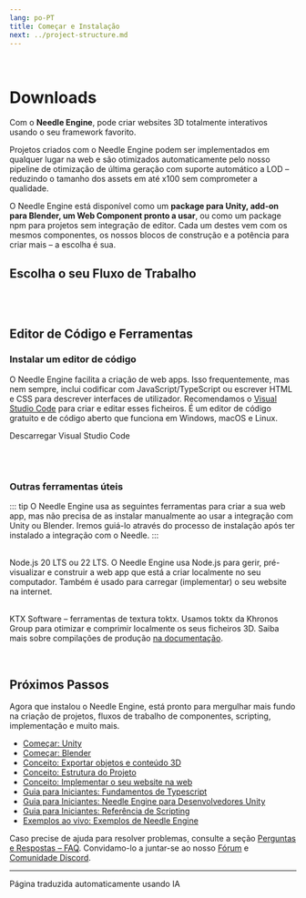 ```yaml
---
lang: po-PT
title: Começar e Instalação
next: ../project-structure.md
---
```


<br/>

<discountbanner />

# Downloads

Com o **Needle Engine**, pode criar websites 3D totalmente interativos usando o seu framework favorito.

Projetos criados com o Needle Engine podem ser implementados em qualquer lugar na web e são otimizados automaticamente pelo nosso pipeline de otimização de última geração com suporte automático a LOD – reduzindo o tamanho dos assets em até x100 sem comprometer a qualidade.

O Needle Engine está disponível como um **package para Unity, add-on para Blender, um Web Component pronto a usar**, ou como um package npm para projetos sem integração de editor.
Cada um destes vem com os mesmos componentes, os nossos blocos de construção e a potência para criar mais – a escolha é sua.

## Escolha o seu Fluxo de Trabalho

<tool-tiles></tool-tiles>

<!-- | Tool |  |  |
| -- | -- | -- |
| Node.js **(required)** | 16.x or 18.x <br>[Windows](https://nodejs.org/dist/v18.16.0/node-v18.16.0-x64.msi) <br/> [MacOS](https://nodejs.org/dist/v18.16.0/node-v18.16.0.pkg)   | For running a local development server
| VS Code *(recommended)* | any version<br/>[Windows](https://code.visualstudio.com/sha/download?build=stable&os=win32-x64-user) <br/> [MacOS](https://code.visualstudio.com/sha/download?build=stable&os=darwin-universal) | For code editing (optional)  |
| **Supported Editors** | |
| Unity | 2020.3.16+ <br/>2021.3.9+ <br/>2022.3.0+<br/>[Get Unity Hub](https://unity.com/download) | For setting up your scenes, components, animations... |
| Blender | 3.3<br/>3.4<br/>3.5<br/>3.6<br/>[Get Blender](https://www.blender.org/download/) | For setting up your scenes, components, animations... |
   -->

<!-- ### For optimized builds

| Tool | | |
| -- | -- | |
| | | |
| **toktx** | 4.1<br/>[Windows](https://fwd.needle.tools/needle-engine/toktx/win) <br/> [MacOS](https://fwd.needle.tools/needle-engine/toktx/osx) <br/> [Mac OS Apple Silicon](https://fwd.needle.tools/needle-engine/toktx/osx-silicon) <br/> [Other Releases](https://github.com/KhronosGroup/KTX-Software/releases/tag/v4.1.0-rc3)  | For texture compression (recommended) <br/>You can read more about that [here](./deployment.md#production-builds) in our docs -->

<br/>
<br/>

<!--
<img src="/imgs/unity-logo.webp" style="max-height:70px;" />


## Needle Engine for Unity

*Supported Unity versions: 2021.3 LTS, 2022.3 LTS*

<needle-button event_goal="download_unity" event_position="getting_started" large href="https://engine.needle.tools/downloads/unity?utm_source=needle_docs&utm_content=getting_started"><strong>Download Needle Engine for Unity</strong></needle-button>

- Drop the downloaded .unitypackage file into a Unity project and confirm that you want to import it.
- Wait a moment for the installation and import to finish. A window may open stating that "A new scoped registry is now available in the Package Manager.". This is our Needle Package registry. You can safely close that window.
- **Explore Samples** – Select the menu option _Needle Engine > Explore Samples_ to view, open and modify all available [sample scenes](https://engine.needle.tools/samples).


**See [Needle Engine for Unity](../unity/index.md)** for a full list of features and instructions on getting started.


---


<img src="/blender/logo.png" style="max-height:70px;" />

## Needle Engine for Blender
*Supported Blender versions: 4.1+*

<needle-button event_goal="download_blender" event_position="getting_started" large href="https://engine.needle.tools/downloads/blender?utm_source=needle_docs&utm_content=getting_started"><strong>Download Needle Engine for Blender</strong></needle-button>

<br/>

- The Blender add-on is downloaded as a zip file.
- In Blender, go to `File > Settings > Add-ons` and click the `Install` button.
- Then select the downloaded zip to install it.

**See [Needle Engine for Blender](../blender/index.md)** for a full list of features and instructions on getting started.

<br/>
<br/>
<br/>



<br/>
<br/>
<br/>

-->

## Editor de Código e Ferramentas

### Instalar um editor de código

O Needle Engine facilita a criação de web apps. Isso frequentemente, mas nem sempre, inclui codificar com JavaScript/TypeScript ou escrever HTML e CSS para descrever interfaces de utilizador. Recomendamos o [Visual Studio Code](https://code.visualstudio.com) para criar e editar esses ficheiros. É um editor de código gratuito e de código aberto que funciona em Windows, macOS e Linux.

<ClientOnly>
<!-- <br/><os-link generic_url="https://engine.needle.tools/downloads/unity">Needle Engine for Unity</os-link> — <os-link generic_url="https://engine.needle.tools/downloads/unity">Needle Engine for Blender</os-link> -->

<os-link windows_url="https://code.visualstudio.com/sha/download?build=stable&os=win32-x64-user" osx_url="https://code.visualstudio.com/sha/download?build=stable&os=darwin-universal">Descarregar Visual Studio Code</os-link>

<br/>
<br/>

### Outras ferramentas úteis

::: tip
O Needle Engine usa as seguintes ferramentas para criar a sua web app, mas não precisa de as instalar manualmente ao usar a integração com Unity ou Blender. Iremos guiá-lo através do processo de instalação após ter instalado a integração com o Needle.
:::

<br/>
<os-link windows_url="https://nodejs.org/dist/v22.13.1/node-v22.13.1-x64.msi" osx_url="https://nodejs.org/dist/v22.13.1/node-v22.13.1.pkg">Node.js 20 LTS ou 22 LTS.</os-link>
O Needle Engine usa Node.js para gerir, pré-visualizar e construir a web app que está a criar localmente no seu computador.
Também é usado para carregar (implementar) o seu website na internet.

<br/><os-link windows_url="https://fwd.needle.tools/needle-engine/toktx/win" osx_url="https://fwd.needle.tools/needle-engine/toktx/osx" osx_silicon_url="https://fwd.needle.tools/needle-engine/toktx/osx-silicon">KTX Software – ferramentas de textura toktx.</os-link> Usamos toktx da Khronos Group para otimizar e comprimir localmente os seus ficheiros 3D. Saiba mais sobre compilações de produção [na documentação](../deployment.md#production-builds).

<br/>
</ClientOnly>

<!--
## Option 1: Quick Start — Starter Project ⚡
1. **Download or Clone this repository**
   It's set up with the right packages and settings to get you started right away.

   _Clone with HTTPS:_ ``https://github.com/needle-tools/needle-engine-support.git``
   _OR clone with SSH:_ ``git@github.com:needle-tools/needle-engine-support.git``
   _OR download directly:_ <a href="https://github.com/needle-tools/needle-engine-support/archive/refs/heads/main.zip" target="_blank">Download Repository</a>


2. **Open the starter project**
  Open `starter/Needle Engine Starter 2020_3` for a full sandbox project that's ready to run (including a couple of simple example scenes for lightmaps and custom shaders).
  This is a sandbox builder project! It already comes with multi-player capabilities, and works across mobile, desktop, VR and AR.

3. **Press Play**
  Make sure the scene CollaborativeSandbox is open, and press Play! This will automatically do some setup steps and start a local server.
  Once the setup is complete, a browser window will open, and your project is live.
  From now on, all changes you do in Unity will be immediately visible in your browser.

    > **Note**: Your browser might warn you about an untrusted SSL connection. Don't worry, the connection is still encrypted – please click "Advance" if your browser asks you to verify that you're sure you want to visit your server.

4. **Make it your own**
  Add assets and components, play around with lighting, add scripts and logic – this is your world now!
  You can also [publish it on the web for free](#deploy-your-project-to-glitch-) so that others can join you.
-->

## Próximos Passos

Agora que instalou o Needle Engine, está pronto para mergulhar mais fundo na criação de projetos, fluxos de trabalho de componentes, scripting, implementação e muito mais.

-   [Começar: Unity](../unity/index.md)
-   [Começar: Blender](../blender/index.md)
-   [Conceito: Exportar objetos e conteúdo 3D](../export.md)
-   [Conceito: Estrutura do Projeto](../project-structure.md)
-   [Conceito: Implementar o seu website na web](../deployment.md)
-   [Guia para Iniciantes: Fundamentos de Typescript](./typescript-essentials.md)
-   [Guia para Iniciantes: Needle Engine para Desenvolvedores Unity](./for-unity-developers.md)
-   [Guia para Iniciantes: Referência de Scripting](../scripting.md)
-   [Exemplos ao vivo: Exemplos de Needle Engine](https://engine.needle.tools/samples)

Caso precise de ajuda para resolver problemas, consulte a seção [Perguntas e Respostas – FAQ](../faq.md).
Convidamo-lo a juntar-se ao nosso [Fórum](https://forum.needle.tools/?utm_source=needle_docs&utm_content=content) e [Comunidade Discord](https://discord.needle.tools).

---
Página traduzida automaticamente usando IA
